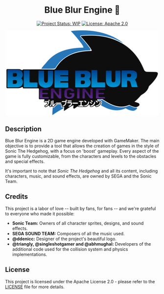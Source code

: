 <div align="center">

# Blue Blur Engine 🦔

[![Project Status: WIP](https://www.repostatus.org/badges/latest/wip.svg)](https://www.repostatus.org/#wip)
[![License: Apache 2.0](https://img.shields.io/badge/License-Apache%202.0-green.svg)](LICENSE)

<img src="https://raw.githubusercontent.com/blue-pulse/blue-blur-engine/main/assets/img/blue-blur-engine.png" alt="blue-blur-engine" width="500">

</div>

## Description

Blue Blur Engine is a 2D game engine developed with GameMaker. The main objective is to provide a tool that allows the creation of games in the style of Sonic The Hedgehog, with a focus on 'boost' gameplay. Every aspect of the game is fully customizable, from the characters and levels to the obstacles and special effects.

It's important to note that *Sonic The Hedgehog* and all its content, including characters, music, and sound effects, are owned by SEGA and the Sonic Team.

## Credits

This project is a labor of love -- built by fans, for fans -- and we're grateful to everyone who made it possible:

- **Sonic Team:** Owners of all character sprites, designs, and sound effects.
- **SEGA SOUND TEAM:** Composers of all the music used.
- **@ddenicc:** Designer of the project's beautiful logo.
- **@triangly, @singleshotgamer and @abhmughal:** Developers of the additional code used for the collision system and physics implementations.

## License

This project is licensed under the Apache License 2.0 - please refer to the [LICENSE](LICENSE) file for more details.
